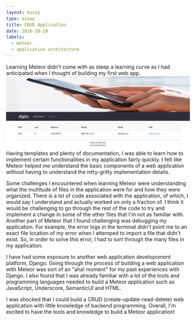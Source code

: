 ```yaml
---
layout: essay
type: essay
title: CRUD Application 
date: 2016-10-20
labels:
  - meteor
  - application architecture
---
```


Learning Meteor didn't come with as steep a learning curve as I had anticipated when I thought of building my first web app. <img class="ui medium inline rounded image" src="../images/DigitsApplication.png"> Having templates and plenty of documentation, I was able to learn how to implement certain functionalities in my application fairly quickly. I felt like Meteor helped me understand the basic components of a web application without having to understand the nitty-gritty implementation details. 

Some challenges I encountered when learning Meteor were understanding what the multitude of files in the application were for and how they were organized. There is a lot of code associated with the application, of which, I would say I understand and actually worked on only a fraction of. I think it would be challenging to go through the rest of the code to try and implement a change in some of the other files that I'm not as familiar with. Another part of Meteor that I found challenging was debugging my application. For example, the error logs in the terminal didn't point me to an exact file location of my error when I attemped to import a file that didn't exist. So, in order to solve this error, I had to sort through the many files in my application. 

I have had some exposure to another web application developoment platform, Django. Going through the process of building a web application with Meteor was sort of an "aha! moment" for my past experiences with Django. I also found that I was already familiar with a lot of the tools and programming languages needed to build a Meteor application such as JavaScript, Underscore, SemanticUI and HTML. 

I was shocked that I could build a CRUD (create-update-read-delete) web application with little knowledge of backend programming. Overall, I'm excited to have the tools and knowledge to build a Meteor application!




